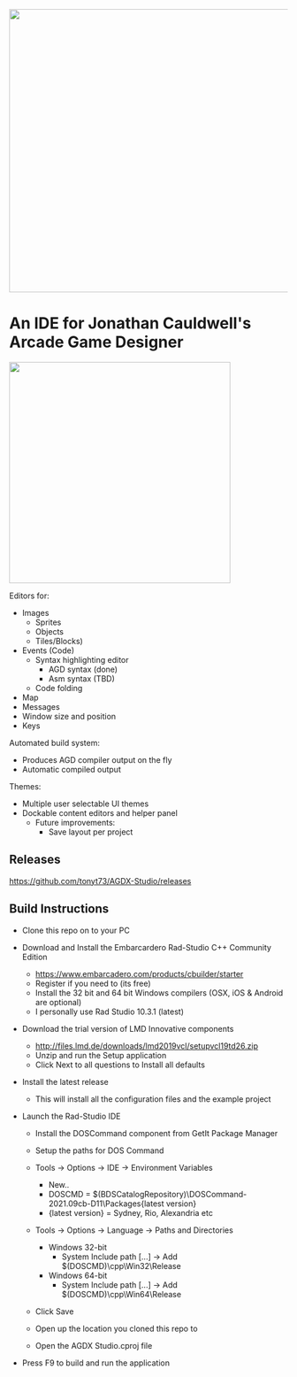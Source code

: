 <img src="Screenshots/Welcome.png" width="512">

# An IDE for Jonathan Cauldwell's Arcade Game Designer

<img src="Screenshots/IDE.png" height=400>

Editors for:
* Images 
  * Sprites
  * Objects
  * Tiles/Blocks)
* Events (Code)
  * Syntax highlighting editor
    * AGD syntax (done)
    * Asm syntax (TBD)
  * Code folding
* Map
* Messages
* Window size and position
* Keys

Automated build system:
* Produces AGD compiler output on the fly
* Automatic compiled output

Themes:
* Multiple user selectable UI themes
* Dockable content editors and helper panel
  * Future improvements:
    * Save layout per project

## Releases
https://github.com/tonyt73/AGDX-Studio/releases

## Build Instructions

* Clone this repo on to your PC
* Download and Install the Embarcardero Rad-Studio C++ Community Edition
  * https://www.embarcadero.com/products/cbuilder/starter
  * Register if you need to (its free)
  * Install the 32 bit and 64 bit Windows compilers (OSX, iOS & Android are optional)
  * I personally use Rad Studio 10.3.1 (latest)
* Download the trial version of LMD Innovative components
  * http://files.lmd.de/downloads/lmd2019vcl/setupvcl19td26.zip
  * Unzip and run the Setup application
  * Click Next to all questions to Install all defaults

* Install the latest release
  * This will install all the configuration files and the example project

* Launch the Rad-Studio IDE
  * Install the DOSCommand component from GetIt Package Manager
   * Setup the paths for DOS Command
   * Tools -> Options -> IDE -> Environment Variables
     * New..
     * DOSCMD = $(BDSCatalogRepository)\\DOSCommand-2021.09cb-D11\Packages\{latest version}
     * {latest version} = Sydney, Rio, Alexandria etc
   * Tools -> Options -> Language -> Paths and Directories
     * Windows 32-bit
       * System Include path [...] -> Add $(DOSCMD)\cpp\Win32\Release
     * Windows 64-bit
       * System Include path [...] -> Add $(DOSCMD)\cpp\Win64\Release
    * Click Save


  * Open up the location you cloned this repo to
  * Open the AGDX Studio.cproj file
* Press F9 to build and run the application


